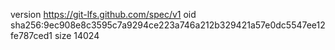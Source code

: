 version https://git-lfs.github.com/spec/v1
oid sha256:9ec908e8c3595c7a9294ce223a746a212b329421a57e0dc5547ee12fe787ced1
size 14024
